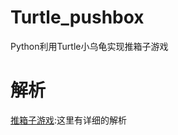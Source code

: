 # Turtle_pushbox
Python利用Turtle小乌龟实现推箱子游戏

# 解析   
[推箱子游戏](https://blog.csdn.net/liu17234050/article/details/136880379?spm=1001.2014.3001.5501):这里有详细的解析   
